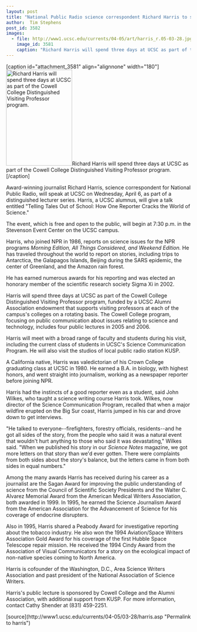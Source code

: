 ```yaml
---
layout: post
title: "National Public Radio science correspondent Richard Harris to speak at UCSC on April 6"
author:  Tim Stephens
post_id: 3582
images:
  - file: http://www1.ucsc.edu/currents/04-05/art/harris_r.05-03-28.jpg
    image_id: 3581
    caption: "Richard Harris will spend three days at UCSC as part of the Cowell College Distinguished Visiting Professor program."
---
```


[caption id="attachment_3581" align="alignnone" width="180"]<a href="http://localhost/mysite/wp-content/uploads/2005/03/harris_r.05-03-28.jpg"><img class="size-full wp-image-3581" src="http://localhost/mysite/wp-content/uploads/2005/03/harris_r.05-03-28.jpg" alt="Richard Harris will spend three days at UCSC as part of the Cowell College Distinguished Visiting Professor program." width="180" height="261" /></a>Richard Harris will spend three days at UCSC as part of the Cowell College Distinguished Visiting Professor program.[/caption]
<a name="content" id="content"></a>
<p>
  Award-winning journalist Richard Harris, science correspondent for National Public Radio, will speak at UCSC on Wednesday, April 6, as part of a distinguished lecturer series. Harris, a UCSC alumnus, will give a talk entitled "Telling Tales Out of School: How One Reporter Cracks the World of Science."
</p>
<p>
  The event, which is free and open to the public, will begin at 7:30 p.m. in the Stevenson Event Center on the UCSC campus.<br>
</p>
<p>
  Harris, who joined NPR in 1986, reports on science issues for the NPR programs <i>Morning Edition, All Things Considered, and Weekend Edition.</i> He has traveled throughout the world to report on stories, including trips to Antarctica, the Galapagos Islands, Beijing during the SARS epidemic, the center of Greenland, and the Amazon rain forest.
</p>
<p>
  He has earned numerous awards for his reporting and was elected an honorary member of the scientific research society Sigma Xi in 2002.<br>
</p>
<p>
  Harris will spend three days at UCSC as part of the Cowell College Distinguished Visiting Professor program, funded by a UCSC Alumni Association endowment that supports visiting professors at each of the campus's colleges on a rotating basis. The Cowell College program, focusing on public communication about issues relating to science and technology, includes four public lectures in 2005 and 2006.
</p>
<p>
  Harris will meet with a broad range of faculty and students during his visit, including the current class of students in UCSC's Science Communication Program. He will also visit the studios of local public radio station KUSP.<br>
</p>
<p>
  A California native, Harris was valedictorian of his Crown College graduating class at UCSC in 1980. He earned a B.A. in biology, with highest honors, and went straight into journalism, working as a newspaper reporter before joining NPR.
</p>
<p>
  Harris had the instincts of a good reporter even as a student, said John Wilkes, who taught a science writing course Harris took. Wilkes, now director of the Science Communication Program, recalled that when a major wildfire erupted on the Big Sur coast, Harris jumped in his car and drove down to get interviews.<br>
</p>
<p>
  "He talked to everyone--firefighters, forestry officials, residents--and he got all sides of the story, from the people who said it was a natural event that wouldn't hurt anything to those who said it was devastating," Wilkes said. "When we published his story in our <i>Science Notes</i> magazine, we got more letters on that story than we'd ever gotten. There were complaints from both sides about the story's balance, but the letters came in from both sides in equal numbers."<br>
</p>
<p>
  Among the many awards Harris has received during his career as a journalist are the Sagan Award for improving the public understanding of science from the Council of Scientific Society Presidents and the Walter C. Alvarez Memorial Award from the American Medical Writers Association, both awarded in 1999. In 1995, he earned the Science Journalism Award from the American Association for the Advancement of Science for his coverage of endocrine disrupters.<br>
</p>
<p>
  Also in 1995, Harris shared a Peabody Award for investigative reporting about the tobacco industry. He also won the 1994 Aviation/Space Writers Association Gold Award for his coverage of the first Hubble Space Telescope repair mission. He received the 1994 Cindy Award from the Association of Visual Communicators for a story on the ecological impact of non-native species coming to North America.<br>
</p>
<p>
  Harris is cofounder of the Washington, D.C., Area Science Writers Association and past president of the National Association of Science Writers.<br>
</p>
<p>
  Harris's public lecture is sponsored by Cowell College and the Alumni Association, with additional support from KUSP. For more information, contact Cathy Shender at (831) 459-2251.<br>
</p>
[source](http://www1.ucsc.edu/currents/04-05/03-28/harris.asp "Permalink to harris")
